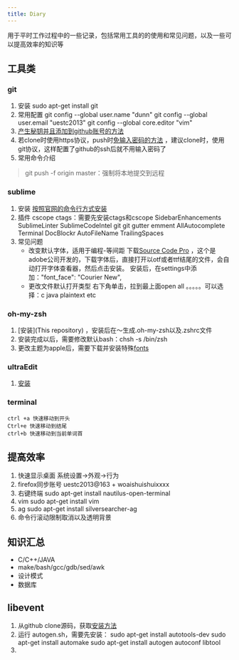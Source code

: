 ```yaml
---
title: Diary
---
```

用于平时工作过程中的一些记录，包括常用工具的的使用和常见问题，以及一些可以提高效率的知识等

## 工具类
### git
1. 安装
	sudo apt-get install git
2. 常用配置
	git config --global user.name "dunn"
	git config --global user.email "uestc2013"
	git config --global core.editor "vim"
3. [产生秘钥并且添加到github账号的方法](https://help.github.com/articles/adding-a-new-ssh-key-to-your-github-account/)
4. 若clone时使用https协议，push时[免输入密码的方法](https://help.github.com/articles/caching-your-github-password-in-git/) ，建议clone时，使用git协议，这样配置了github的ssh后就不用输入密码了
4. 常用命令介绍
>  git push -f origin master：强制将本地提交到远程
### sublime
1. 安装
	[按照官网的命令行方式安装](https://www.sublimetext.com/)
2. 插件
	cscope
	ctags：需要先安装ctags和cscope
	SidebarEnhancements
	SublimeLinter
	SublimeCodeIntel
	git
	git gutter
	emment
	AllAutocomplete
	Terminal
	DocBlockr
	AutoFileName
	TrailingSpaces
3. 常见问题
	- 改变默认字体，适用于编程-等间距
		下载[Source Code Pro](https://github.com/adobe-fonts/source-code-pro)  ，这个是adobe公司开发的，下载字体后，直接打开以otf或者ttf结尾的文件，会自动打开字体查看器，然后点击安装。
		安装后，在settings中添加："font_face": "Courier New",
	- 更改文件默认打开类型
		右下角单击，拉到最上面open all 。。。。。可以选择：c java plaintext etc
### oh-my-zsh
1. [安装](This repository) ，安装后在～生成.oh-my-zsh以及.zshrc文件
2. 安装完成以后，需要修改默认bash：chsh -s /bin/zsh
3. 更改主题为apple后，需要下载并安装特殊[fonts](https://github.com/powerline/fonts)

### ultraEdit
1.  [安装](http://pan.baidu.com/s/1jGoY43k)
### terminal
	ctrl +a 快速移动到开头
	Ctrl+e 快速移动到结尾
	ctrl+b 快速移动到当前单词首
## 提高效率
1. 快速显示桌面
	系统设置->外观->行为
2. firefox同步账号
	uestc2013@163 + woaishuishuixxxx
3. 右键终端
	sudo apt-get install nautilus-open-terminal
4. vim
	sudo apt-get install vim
5. ag
	sudo apt-get install silversearcher-ag
6. 命令行滚动限制取消以及透明背景
## 知识汇总
- C/C++/JAVA
- make/bash/gcc/gdb/sed/awk
- 设计模式
- 数据库
## libevent
1. 从github  clone源码，获取[安装方法](https://github.com/libevent/libevent)
2. 运行 autogen.sh，需要先安装：
	sudo apt-get install autotools-dev
	sudo apt-get install automake
	sudo apt-get install autogen autoconf libtool
3.
